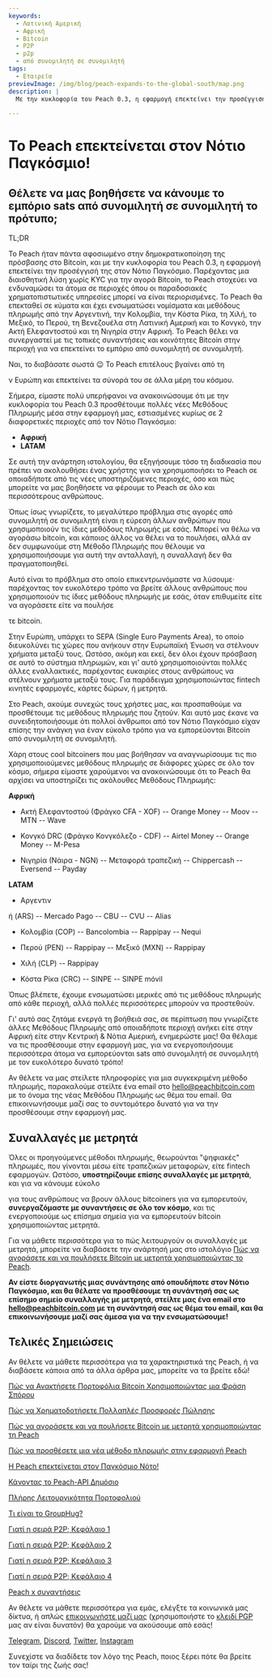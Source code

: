 ```yaml
---
keywords:
  - Λατινική Αμερική
  - Αφρική
  - Bitcoin
  - P2P
  - p2p
  - από συνομιλητή σε συνομιλητή
tags:
  - Εταιρεία
previewImage: /img/blog/peach-expands-to-the-global-south/map.png
description: |
  Με την κυκλοφορία του Peach 0.3, η εφαρμογή επεκτείνει την προσέγγισή της στον Νότιο Παγκόσμιο

---
```


# Το Peach επεκτείνεται στον Νότιο Παγκόσμιο!

## Θέλετε να μας βοηθήσετε να κάνουμε το εμπόριο sats από συνομιλητή σε συνομιλητή το πρότυπο;

TL;DR

Το Peach ήταν πάντα αφοσιωμένο στην δημοκρατικοποίηση της πρόσβασης στο Bitcoin, και με την κυκλοφορία του Peach 0.3, η εφαρμογή επεκτείνει την προσέγγισή της στον Νότιο Παγκόσμιο. Παρέχοντας μια διαισθητική λύση χωρίς KYC για την αγορά Bitcoin, το Peach στοχεύει να ενδυναμώσει τα άτομα σε περιοχές όπου οι παραδοσιακές χρηματοπιστωτικές υπηρεσίες μπορεί να είναι περιορισμένες. Το Peach θα επεκταθεί σε κύματα και έχει ενσωματώσει νομίσματα και μεθόδους πληρωμής από την Αργεντινή, την Κολομβία, την Κόστα Ρίκα, τη Χιλή, το Μεξικό, το Περού, τη Βενεζουέλα στη Λατινική Αμερική και το Κονγκό, την Ακτή Ελεφαντοστού και τη Νιγηρία στην Αφρική. Το Peach θέλει να συνεργαστεί με τις τοπικές συναντήσεις και κοινότητες Bitcoin στην περιοχή για να επεκτείνει το εμπόριο από συνομιλητή σε συνομιλητή.

Ναι, το διαβάσατε σωστά 😉 Το Peach επιτέλους βγαίνει από τη

ν Ευρώπη και επεκτείνει τα σύνορά του σε άλλα μέρη του κόσμου.

Σήμερα, είμαστε πολύ υπερήφανοι να ανακοινώσουμε ότι με την κυκλοφορία του Peach 0.3 προσθέτουμε πολλές νέες Μεθόδους Πληρωμής μέσα στην εφαρμογή μας, εστιασμένες κυρίως σε 2 διαφορετικές περιοχές από τον Νότιο Παγκόσμιο:

- **Αφρική**
- **LATAM**

Σε αυτή την ανάρτηση ιστολογίου, θα εξηγήσουμε τόσο τη διαδικασία που πρέπει να ακολουθήσει ένας χρήστης για να χρησιμοποιήσει το Peach σε οποιαδήποτε από τις νέες υποστηριζόμενες περιοχές, όσο και πώς μπορείτε να μας βοηθήσετε να φέρουμε το Peach σε όλο και περισσότερους ανθρώπους.

Όπως ίσως γνωρίζετε, το μεγαλύτερο πρόβλημα στις αγορές από συνομιλητή σε συνομιλητή είναι η εύρεση άλλων ανθρώπων που χρησιμοποιούν τις ίδιες μεθόδους πληρωμής με εσάς. Μπορεί να θέλω να αγοράσω bitcoin, και κάποιος άλλος να θέλει να το πουλήσει, αλλά αν δεν συμφωνούμε στη Μέθοδο Πληρωμής που θέλουμε να χρησιμοποιήσουμε για αυτή την ανταλλαγή, η συναλλαγή δεν θα πραγματοποιηθεί.

Αυτό είναι το πρόβλημα στο οποίο επικεντρωνόμαστε να λύσουμε· παρέχοντας τον ευκολότερο τρόπο να βρείτε άλλους ανθρώπους που χρησιμοποιούν τις ίδιες μεθόδους πληρωμής με εσάς, όταν επιθυμείτε είτε να αγοράσετε είτε να πουλήσε

τε bitcoin.

Στην Ευρώπη, υπάρχει το SEPA (Single Euro Payments Area), το οποίο διευκολύνει τις χώρες που ανήκουν στην Ευρωπαϊκή Ένωση να στέλνουν χρήματα μεταξύ τους. Ωστόσο, ακόμη και εκεί, δεν όλοι έχουν πρόσβαση σε αυτό το σύστημα πληρωμών, και γι' αυτό χρησιμοποιούνται πολλές άλλες εναλλακτικές, παρέχοντας ευκαιρίες στους ανθρώπους να στέλνουν χρήματα μεταξύ τους. Για παράδειγμα χρησιμοποιώντας fintech κινητές εφαρμογές, κάρτες δώρων, ή μετρητά.

Στο Peach, ακούμε συνεχώς τους χρήστες μας, και προσπαθούμε να προσθέτουμε τις μεθόδους πληρωμής που ζητούν. Και αυτό μας έκανε να συνειδητοποιήσουμε ότι πολλοί άνθρωποι από τον Νότιο Παγκόσμιο είχαν επίσης την ανάγκη για έναν εύκολο τρόπο για να εμπορεύονται Bitcoin από συνομιλητή σε συνομιλητή.

Χάρη στους cool bitcoiners που μας βοήθησαν να αναγνωρίσουμε τις πιο χρησιμοποιούμενες μεθόδους πληρωμής σε διάφορες χώρες σε όλο τον κόσμο, σήμερα είμαστε χαρούμενοι να ανακοινώσουμε ότι το Peach θα αρχίσει να υποστηρίζει τις ακόλουθες Μεθόδους Πληρωμής:

**Αφρική**

- Ακτή Ελεφαντοστού (Φράγκο CFA - XOF)
  -- Orange Money
  -- Moov
  -- MTN
  -- Wave

- Κονγκό DRC (Φράγκο Κονγκόλεζο - CDF)
  -- Airtel Money
  -- Orange Money
  -- M-Pesa

- Νιγηρία (Νάιρα - NGN)
  -- Μεταφορά τραπεζική
  -- Chippercash
  -- Eversend
  -- Payday

**LATAM**

- Αργεντιν

ή (ARS)
  -- Mercado Pago
  -- CBU
  -- CVU
  -- Alias

- Κολομβία (COP)
  -- Bancolombia
  -- Rappipay
  -- Nequi

- Περού (PEN)
  -- Rappipay
  -- Μεξικό (MXN)
  -- Rappipay

- Χιλή (CLP)
  -- Rappipay

- Κόστα Ρίκα (CRC)
  -- SINPE
  -- SINPE móvil

Όπως βλέπετε, έχουμε ενσωματώσει μερικές από τις μεθόδους πληρωμής από κάθε περιοχή, αλλά πολλές περισσότερες μπορούν να προστεθούν.

Γι' αυτό σας ζητάμε ενεργά τη βοήθειά σας, σε περίπτωση που γνωρίζετε άλλες Μεθόδους Πληρωμής από οποιαδήποτε περιοχή ανήκει είτε στην Αφρική είτε στην Κεντρική & Νότια Αμερική, ενημερώστε μας! Θα θέλαμε να τις προσθέσουμε στην εφαρμογή μας, για να ενεργοποιήσουμε περισσότερα άτομα να εμπορεύονται sats από συνομιλητή σε συνομιλητή με τον ευκολότερο δυνατό τρόπο!

Αν θέλετε να μας στείλετε πληροφορίες για μια συγκεκριμένη μέθοδο πληρωμής, παρακαλούμε στείλτε ένα email στο [hello@peachbitcoin.com](mailto:hello@peachbitcoin.com) με το όνομα της νέας Μεθόδου Πληρωμής ως θέμα του email. Θα επικοινωνήσουμε μαζί σας το συντομότερο δυνατό για να την προσθέσουμε στην εφαρμογή μας.

## Συναλλαγές με μετρητά

Όλες οι προηγούμενες μέθοδοι πληρωμής, θεωρούνται "ψηφιακές" πληρωμές, που γίνονται μέσω είτε τραπεζικών μεταφορών, είτε fintech εφαρμογών. Ωστόσο, **υποστηρίζουμε επίσης συναλλαγές με μετρητά**, και για να κάνουμε εύκολο

 για τους ανθρώπους να βρουν άλλους bitcoiners για να εμπορευτούν, **συνεργαζόμαστε με συναντήσεις σε όλο τον κόσμο**, και τις ενεργοποιούμε ως επίσημα σημεία για να εμπορευτούν bitcoin χρησιμοποιώντας μετρητά.

Για να μάθετε περισσότερα για το πώς λειτουργούν οι συναλλαγές με μετρητά, μπορείτε να διαβάσετε την ανάρτησή μας στο ιστολόγιο [Πώς να αγοράσετε και να πουλήσετε Bitcoin με μετρητά χρησιμοποιώντας το Peach](https://peachbitcoin.com/el/blog/how-to-buy-and-sell-bitcoin-with-cash-using-peach/).

**Αν είστε διοργανωτής μιας συνάντησης από οπουδήποτε στον Νότιο Παγκόσμιο, και θα θέλατε να προσθέσουμε τη συνάντησή σας ως επίσημο σημείο συναλλαγής με μετρητά, στείλτε μας ένα email στο [hello@peachbitcoin.com](mailto:hello@peachbitcoin.com) με τη συνάντησή σας ως θέμα του email, και θα επικοινωνήσουμε μαζί σας άμεσα για να την ενσωματώσουμε!**

## Τελικές Σημειώσεις

Αν θέλετε να μάθετε περισσότερα για τα χαρακτηριστικά της Peach, ή να διαβάσετε κάποια από τα άλλα άρθρα μας, μπορείτε να τα βρείτε εδώ!

[Πώς να Ανακτήσετε Πορτοφόλια Bitcoin Χρησιμοποιώντας μια Φράση Σπόρου](https://peachbitcoin.com/el/blog/how-to-restore-peach-wallet/)

[Πώς να Χρηματοδοτήσετε Πολλαπλές Προσφορές Πώλησης](https://peachbitcoin.com/el/blog/funding-multiple-sell-offers/)

[Πώς να αγοράσετε και να πουλήσετε Bitcoin με μετρητά χρησιμοποιώντας τη Peach](https://peachbitcoin.com/el/blog/how-to-buy-and-sell-bitcoin-with-cash-using-peach/)

[Πώς να προσθέσετε μια νέα μέθοδο πληρωμής στην εφαρμογή Peach](https://peachbitcoin.com/el/blog/how-to-add-a-payment-method/)

[Η Peach επεκτείνεται στον Παγκόσμιο Νότο!](https://peachbitcoin.com/el/blog/peach-expands-to-the-global-south/)

[Κάνοντας το Peach-API Δημόσιο](https://peachbitcoin.com/el/blog/making-our-peach-api-public/)

[Πλήρης Λειτουργικότητα Πορτοφολιού](https://peachbitcoin.com/el/blog/full-wallet-functionality/)

[Τι είναι το GroupHug?](https://peachbitcoin.com/el/blog/group-hug/)

[Γιατί η σειρά P2P; Κεφάλαιο 1](https://peachbitcoin.com/el/blog/why-p2p-chapter-1/)

[Γιατί η σειρά P2P; Κεφάλαιο 2](https://peachbitcoin.com/el/blog/why-p2p-chapter-2/)

[Γιατί η σειρά P2P; Κεφάλαιο 3](https://peachbitcoin.com/el/blog/why-p2p-chapter-3-circular-economies/)

[Γιατί η σειρά P2P; Κεφάλαιο 4](https://peachbitcoin.com/el/blog/why-p2p-chapter-4-chains-of-trust/)

[Peach x συναντήσεις](https://peachbitcoin.com/el/blog/peach-for-meetups/)

Αν θέλετε να μάθετε περισσότερα για εμάς, ελέγξτε τα κοινωνικά μας δίκτυα, ή απλώς [επικοινωνήστε μαζί μας](mailto:hello@peachbitcoin.com) (χρησιμοποιήστε το [κλειδί PGP](https://keys.openpgp.org/vks/v1/by-fingerprint/48339A19645E2E53488E0E5479E1B270FACD1BD2) μας αν είναι δυνατόν) θα χαρούμε να ακούσουμε από εσάς!

[Telegram](https://t.me/peachtopeach), [Discord](https://discord.gg/ypeHz3SW54), [Twitter](https://twitter.com/peachbitcoin), [Instagram](https://instagram.com/peachbitcoin)

Συνεχίστε να διαδίδετε τον λόγο της Peach, ποιος ξέρει πότε θα βρείτε τον ταίρι της ζωής σας!
